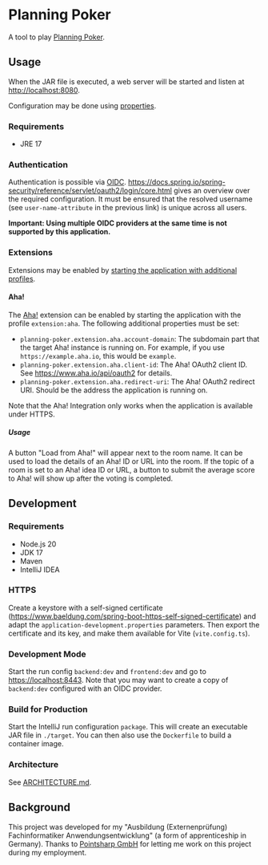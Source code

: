 # Planning Poker

A tool to play [Planning Poker](https://en.wikipedia.org/wiki/Planning_poker).

## Usage

When the JAR file is executed, a web server will be started and listen at <http://localhost:8080>.

Configuration may be done using [properties](https://docs.spring.io/spring-boot/docs/current/reference/html/howto.html#howto.properties-and-configuration.external-properties-location).

### Requirements

- JRE 17

### Authentication

Authentication is possible via [OIDC](<https://en.wikipedia.org/wiki/OpenID#OpenID_Connect_(OIDC)>).
<https://docs.spring.io/spring-security/reference/servlet/oauth2/login/core.html> gives an overview over the required configuration.
It must be ensured that the resolved username (see `user-name-attribute` in the previous link) is unique across all users.

**Important: Using multiple OIDC providers at the same time is not supported by this application.**

### Extensions

Extensions may be enabled by [starting the application with additional profiles](https://docs.spring.io/spring-boot/docs/current/reference/html/howto.html#howto.properties-and-configuration.set-active-spring-profiles).

#### Aha!

The [Aha!](https://www.aha.io/ideas/overview) extension can be enabled by starting the application with the profile `extension:aha`.
The following additional properties must be set:

- `planning-poker.extension.aha.account-domain`: The subdomain part that the target Aha! instance is running on. For
  example, if you use `https://example.aha.io`, this would be `example`.
- `planning-poker.extension.aha.client-id`: The Aha! OAuth2 client ID. See <https://www.aha.io/api/oauth2> for details.
- `planning-poker.extension.aha.redirect-uri`: The Aha! OAuth2 redirect URI. Should be the address the application is
  running on.

Note that the Aha! Integration only works when the application is available under HTTPS.

##### Usage

A button "Load from Aha!" will appear next to the room name. It can be used to load the details of an Aha! ID or URL into the room.
If the topic of a room is set to an Aha! idea ID or URL, a button to submit the average score to Aha! will show up after the voting is completed.

## Development

### Requirements

- Node.js 20
- JDK 17
- Maven
- IntelliJ IDEA

### HTTPS

Create a keystore with a self-signed certificate (https://www.baeldung.com/spring-boot-https-self-signed-certificate) and adapt the `application-development.properties` parameters.
Then export the certificate and its key, and make them available for Vite (`vite.config.ts`).

### Development Mode

Start the run config `backend:dev` and `frontend:dev` and go to <https://localhost:8443>.
Note that you may want to create a copy of `backend:dev` configured with an OIDC provider.

### Build for Production

Start the IntelliJ run configuration `package`. This will create an executable JAR file in `./target`.
You can then also use the `Dockerfile` to build a container image.

### Architecture

See [ARCHITECTURE.md](./ARCHITECTURE.md).

## Background

This project was developed for my "Ausbildung (Externenprüfung) Fachinformatiker Anwendungsentwicklung" (a form of apprenticeship in Germany).
Thanks to [Pointsharp GmbH](https://www.cryptshare.com) for letting me work on this project during my employment.
